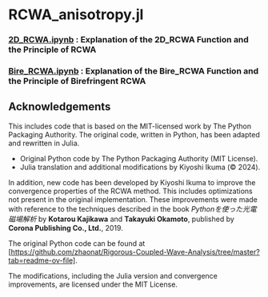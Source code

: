 # RCWA_anisotropy.jl

### [2D_RCWA.ipynb](2D_RCWA.ipynb) : Explanation of the 2D_RCWA Function and the Principle of RCWA

### [Bire_RCWA.ipynb](Bire_RCWA.ipynb) : Explanation of the Bire_RCWA Function and the Principle of Birefringent RCWA

## Acknowledgements

This includes code that is based on the MIT-licensed work by The Python Packaging Authority. The original code, written in Python, has been adapted and rewritten in Julia.

- Original Python code by The Python Packaging Authority (MIT License).
- Julia translation and additional modifications by Kiyoshi Ikuma (© 2024).

In addition, new code has been developed by Kiyoshi Ikuma to improve the convergence properties of the RCWA method. This includes optimizations not present in the original implementation. These improvements were made with reference to the techniques described in the book *Pythonを使った光電磁場解析* by **Kotarou Kajikawa** and **Takayuki Okamoto**, published by **Corona Publishing Co., Ltd.**, 2019.


The original Python code can be found at [https://github.com/zhaonat/Rigorous-Coupled-Wave-Analysis/tree/master?tab=readme-ov-file].

The modifications, including the Julia version and convergence improvements, are licensed under the MIT License.
